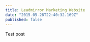 ```yaml
---
title: Leadmirror Marketing Website
date: "2015-05-28T22:40:32.169Z"
published: false
---
```


Test post
